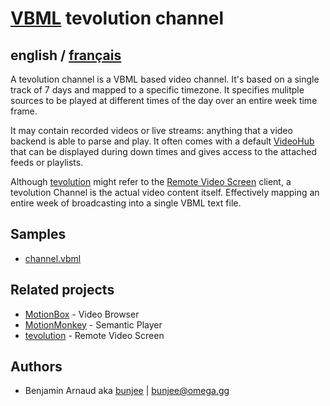 # [VBML](README.md) tevolution channel

## english / [français](fr/VideoChannel.md)

A tevolution channel is a VBML based video channel. It's based on a single track of 7 days and
mapped to a specific timezone. It specifies mulitple sources to be played at different times of the
day over an entire week time frame.

It may contain recorded videos or live streams: anything that a video backend is able to parse and
play. It often comes with a default [VideoHub](VideoHub.md) that can be displayed during down times
and gives access to the attached feeds or playlists.

Although [tevolution](https://omega.gg/tevolution) might refer to the [Remote Video Screen](https://omega.gg/about/RemoteVideoScreen)
client, a tevolution Channel is the actual video content itself. Effectively mapping an entire week
of broadcasting into a single VBML text file.

## Samples

- [channel.vbml](samples/track/channel.vbml)

## Related projects

- [MotionBox](https://omega.gg/MotionBox/sources) - Video Browser
- [MotionMonkey](https://omega.gg/MotionMonkey) - Semantic Player
- [tevolution](https://omega.gg/tevolution) - Remote Video Screen

## Authors

- Benjamin Arnaud aka [bunjee](https://bunjee.me) | <bunjee@omega.gg>
